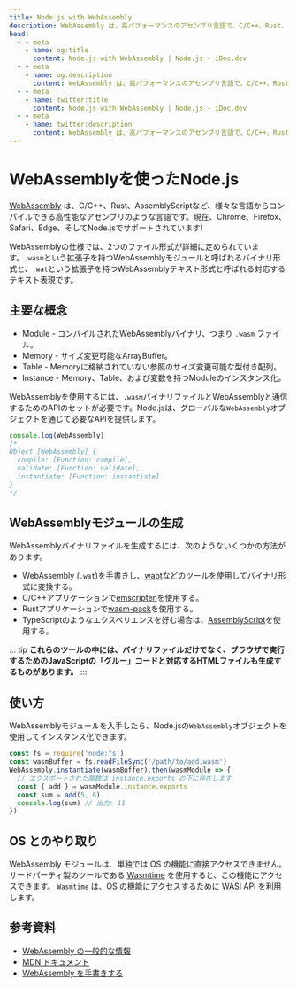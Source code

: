 ```yaml
---
title: Node.js with WebAssembly
description: WebAssembly は、高パフォーマンスのアセンブリ言語で、C/C++、Rust、AssemblyScript などのさまざまな言語からコンパイルできます。Node.js は、WebAssembly オブジェクトを介して WebAssembly と通信するために必要な API を提供します。
head:
  - - meta
    - name: og:title
      content: Node.js with WebAssembly | Node.js - iDoc.dev
  - - meta
    - name: og:description
      content: WebAssembly は、高パフォーマンスのアセンブリ言語で、C/C++、Rust、AssemblyScript などのさまざまな言語からコンパイルできます。Node.js は、WebAssembly オブジェクトを介して WebAssembly と通信するために必要な API を提供します。
  - - meta
    - name: twitter:title
      content: Node.js with WebAssembly | Node.js - iDoc.dev
  - - meta
    - name: twitter:description
      content: WebAssembly は、高パフォーマンスのアセンブリ言語で、C/C++、Rust、AssemblyScript などのさまざまな言語からコンパイルできます。Node.js は、WebAssembly オブジェクトを介して WebAssembly と通信するために必要な API を提供します。
---
```



# WebAssemblyを使ったNode.js

[WebAssembly](https://webassembly.org/) は、C/C++、Rust、AssemblyScriptなど、様々な言語からコンパイルできる高性能なアセンブリのような言語です。現在、Chrome、Firefox、Safari、Edge、そしてNode.jsでサポートされています!

WebAssemblyの仕様では、2つのファイル形式が詳細に定められています。`.wasm`という拡張子を持つWebAssemblyモジュールと呼ばれるバイナリ形式と、`.wat`という拡張子を持つWebAssemblyテキスト形式と呼ばれる対応するテキスト表現です。

## 主要な概念

- Module - コンパイルされたWebAssemblyバイナリ、つまり `.wasm` ファイル。
- Memory - サイズ変更可能なArrayBuffer。
- Table - Memoryに格納されていない参照のサイズ変更可能な型付き配列。
- Instance - Memory、Table、および変数を持つModuleのインスタンス化。

WebAssemblyを使用するには、`.wasm`バイナリファイルとWebAssemblyと通信するためのAPIのセットが必要です。Node.jsは、グローバルな`WebAssembly`オブジェクトを通じて必要なAPIを提供します。

```javascript
console.log(WebAssembly)
/*
Object [WebAssembly] {
  compile: [Function: compile],
  validate: [Function: validate],
  instantiate: [Function: instantiate]
}
*/
```

## WebAssemblyモジュールの生成

WebAssemblyバイナリファイルを生成するには、次のようないくつかの方法があります。

- WebAssembly (`.wat`)を手書きし、[wabt](https://github.com/WebAssembly/wabt)などのツールを使用してバイナリ形式に変換する。
- C/C++アプリケーションで[emscripten](https://github.com/emscripten-core/emscripten)を使用する。
- Rustアプリケーションで[wasm-pack](https://github.com/rustwasm/wasm-pack)を使用する。
- TypeScriptのようなエクスペリエンスを好む場合は、[AssemblyScript](https://github.com/AssemblyScript/assemblyscript)を使用する。

::: tip
**これらのツールの中には、バイナリファイルだけでなく、ブラウザで実行するためのJavaScriptの「グルー」コードと対応するHTMLファイルも生成するものがあります。**
:::

## 使い方

WebAssemblyモジュールを入手したら、Node.jsの`WebAssembly`オブジェクトを使用してインスタンス化できます。

```javascript
const fs = require('node:fs')
const wasmBuffer = fs.readFileSync('/path/to/add.wasm')
WebAssembly.instantiate(wasmBuffer).then(wasmModule => {
  // エクスポートされた関数は instance.exports の下に存在します
  const { add } = wasmModule.instance.exports
  const sum = add(5, 6)
  console.log(sum) // 出力: 11
})
```


## OS とのやり取り

WebAssembly モジュールは、単独では OS の機能に直接アクセスできません。サードパーティ製のツールである [Wasmtime](https://github.com/bytecodealliance/wasmtime) を使用すると、この機能にアクセスできます。 `Wasmtime` は、OS の機能にアクセスするために [WASI](https://github.com/WebAssembly/WASI) API を利用します。

## 参考資料

- [WebAssembly の一般的な情報](https://webassembly.org/)
- [MDN ドキュメント](https://developer.mozilla.org/en-US/docs/WebAssembly)
- [WebAssembly を手書きする](https://webassembly.github.io/spec/core/text/index.html)

